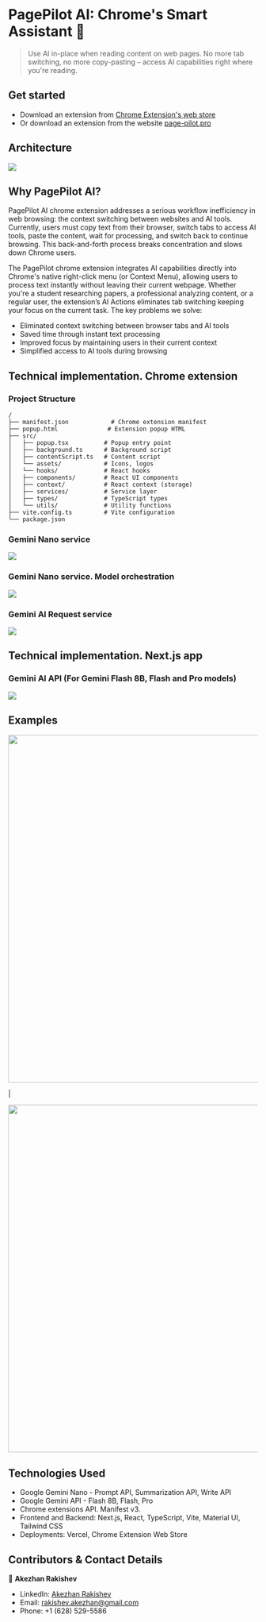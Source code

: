 # PagePilot AI: Chrome's Smart Assistant 🚀

> Use AI in-place when reading content on web pages. No more tab switching, no more copy-pasting – access AI capabilities right where you're reading.

## Get started

- Download an extension from [Chrome Extension's web store](https://chromewebstore.google.com/detail/nanmbeollpecgnfbkjdeogajflidikgd)
- Or download an extension from the website [page-pilot.pro](https://www.page-pilot.pro/)

## Architecture

<img src="./assets/architecture.png" />

## Why PagePilot AI?

PagePilot AI chrome extension addresses a serious workflow inefficiency in web browsing: the context switching between websites and AI tools. Currently, users must copy text from their browser, switch tabs to access AI tools, paste the content, wait for processing, and switch back to continue browsing. This back-and-forth process breaks concentration and slows down Chrome users.

The PagePilot chrome extension integrates AI capabilities directly into Chrome's native right-click menu (or Context Menu), allowing users to process text instantly without leaving their current webpage. Whether you're a student researching papers, a professional analyzing content, or a regular user, the extension’s AI Actions eliminates tab switching keeping your focus on the current task.
The key problems we solve:

- Eliminated context switching between browser tabs and AI tools
- Saved time through instant text processing
- Improved focus by maintaining users in their current context
- Simplified access to AI tools during browsing

## Technical implementation. Chrome extension

### Project Structure

```
/
├── manifest.json            # Chrome extension manifest
├── popup.html              # Extension popup HTML
├── src/
│   ├── popup.tsx          # Popup entry point
│   ├── background.ts      # Background script
│   ├── contentScript.ts   # Content script
│   └── assets/            # Icons, logos
│   └── hooks/             # React hooks
│   ├── components/        # React UI components
│   ├── context/           # React context (storage)
│   ├── services/          # Service layer
│   ├── types/             # TypeScript types
│   └── utils/             # Utility functions
├── vite.config.ts         # Vite configuration
└── package.json
```

### Gemini Nano service

<img src="./assets/gem-nano-service-1.png" />

### Gemini Nano service. Model orchestration

<img src="./assets/gem-nano-service-2.png" />

### Gemini AI Request service

<img src="./assets/gem-service.png" />

## Technical implementation. Next.js app

### Gemini AI API (For Gemini Flash 8B, Flash and Pro models)

<img src="./assets/nextjs.png" />

## Examples

<img src="./assets/eg-5-1.png" width="700" />
<p>|</p>
<img src="./assets/eg-5-2.png" width="700" />

## Technologies Used

- Google Gemini Nano - Prompt API, Summarization API, Write API
- Google Gemini API - Flash 8B, Flash, Pro
- Chrome extensions API. Manifest v3.
- Frontend and Backend: Next.js, React, TypeScript, Vite, Material UI, Tailwind CSS
- Deployments: Vercel, Chrome Extension Web Store

## Contributors & Contact Details

👤 **Akezhan Rakishev**

- LinkedIn: [Akezhan Rakishev](https://www.linkedin.com/in/akezhan-rakishev-841505170/)
- Email: rakishev.akezhan@gmail.com
- Phone: +1 (628) 529-5586
